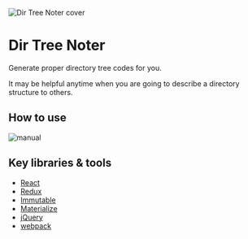 ![Dir Tree Noter cover](https://raw.githubusercontent.com/aoguai/dir-tree-noter/master/intro/dir_tree_noter_cover.png)

# Dir Tree Noter
Generate proper directory tree codes for you. 

It may be helpful anytime when you are going to describe a directory structure to others.

## How to use

![manual](https://raw.githubusercontent.com/aoguai/dir-tree-noter/master/intro/manual.png)

## Key libraries & tools

* [React](https://facebook.github.io/react/)
* [Redux](http://redux.js.org/)
* [Immutable](http://facebook.github.io/immutable-js/)
* [Materialize](http://materializecss.com/)
* [jQuery](https://jquery.com/)
* [webpack](http://webpack.github.io/)
